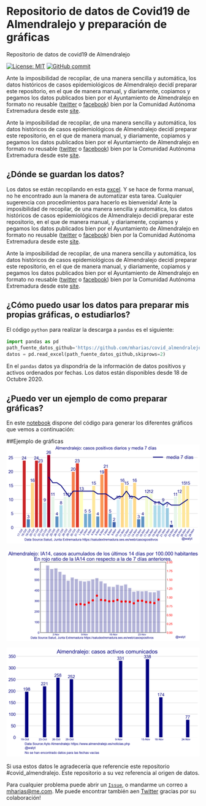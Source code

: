 # Repositorio de datos de Covid19 de Almendralejo y preparación de gráficas
Repositorio de datos de covid19 de Almendralejo

[![License: MIT](https://img.shields.io/badge/License-MIT-yellow.svg)](https://opensource.org/licenses/MIT)
[![GitHub commit](https://img.shields.io/github/last-commit/pcm-dpc/COVID-19)](https://github.com/mharias/covid_almendralejo/commits/master)


Ante la imposibilidad de recopilar, de una manera sencilla y automática, los datos históricos de casos epidemiológicos de Almendralejo decidí preparar este repositorio, en el que de manera manual, y diariamente, copiamos y pegamos los datos publicados bien por el Ayuntamiento de Almendralejo en formato no reusable ([twitter](https://twitter.com/AlcaldiaAlm/status/1329705935992975365?s=20) o [facebook](https://www.facebook.com/ayuntamientodealmendralejo/posts/1091505441303447)) bien  por la Comunidad Autónoma Extremadura desde este [site](https://saludextremadura.ses.es/web/casospositivos).

Ante la imposibilidad de recopilar, de una manera sencilla y automática, los datos históricos de casos epidemiológicos de Almendralejo decidí preparar este repositorio, en el que de manera manual, y diariamente, copiamos y pegamos los datos publicados bien por el Ayuntamiento de Almendralejo en formato no reusable ([twitter](https://twitter.com/AlcaldiaAlm/status/1329705935992975365?s=20) o [facebook](https://www.facebook.com/ayuntamientodealmendralejo/posts/1091505441303447)) bien  por la Comunidad Autónoma Extremadura desde este [site](https://saludextremadura.ses.es/web/casospositivos).

## ¿Dónde se guardan los datos?
Los datos se están recopilando en esta [excel](https://github.com/mharias/covid_almendralejo/blob/main/datos/almendralejo.xlsx). Y se hace de forma manual, no he encontrado aun la manera de automatizar esta tarea. Cualquier sugerencia con procedimientos para hacerlo es bienvenida!
Ante la imposibilidad de recopilar, de una manera sencilla y automática, los datos históricos de casos epidemiológicos de Almendralejo decidí preparar este repositorio, en el que de manera manual, y diariamente, copiamos y pegamos los datos publicados bien por el Ayuntamiento de Almendralejo en formato no reusable ([twitter](https://twitter.com/AlcaldiaAlm/status/1329705935992975365?s=20) o [facebook](https://www.facebook.com/ayuntamientodealmendralejo/posts/1091505441303447)) bien  por la Comunidad Autónoma Extremadura desde este [site](https://saludextremadura.ses.es/web/casospositivos).

Ante la imposibilidad de recopilar, de una manera sencilla y automática, los datos históricos de casos epidemiológicos de Almendralejo decidí preparar este repositorio, en el que de manera manual, y diariamente, copiamos y pegamos los datos publicados bien por el Ayuntamiento de Almendralejo en formato no reusable ([twitter](https://twitter.com/AlcaldiaAlm/status/1329705935992975365?s=20) o [facebook](https://www.facebook.com/ayuntamientodealmendralejo/posts/1091505441303447)) bien  por la Comunidad Autónoma Extremadura desde este [site](https://saludextremadura.ses.es/web/casospositivos).
## ¿Cómo puedo usar los datos para preparar mis propias gráficas, o estudiarlos?
El código `python` para realizar la descarga a `pandas` es el siguiente: 
```python
import pandas as pd
path_fuente_datos_github='https://github.com/mharias/covid_almendralejo/blob/main/datos/almendralejo.xlsx?raw=true'
datos = pd.read_excel(path_fuente_datos_github,skiprows=2)
```
En el `pandas` datos ya dispondría de la información de datos positivos y activos ordenados por fechas.
Los datos están disponibles desde 18 de Octubre 2020.
## ¿Puedo ver un ejemplo de como preparar gráficas?
En este [notebook](https://github.com/mharias/covid_almendralejo/blob/main/graficos_almendralejo.ipynb) dispone del código para generar los diferentes gráficos que vemos a continuación:

##Ejemplo de gráficas
![alt text](https://github.com/mharias/covid_almendralejo/blob/main/graficos/almendralejo_nuevos_casos.png)

![alt text](https://github.com/mharias/covid_almendralejo/blob/main/graficos/almendralejo_ia14.png)

![alt text](https://github.com/mharias/covid_almendralejo/blob/main/graficos/almendralejo_activos.png)


Si usa estos datos le agradecería que referencie este repositorio #covid_almendralejo. Este repositorio a su vez referencia al origen de datos.

Para cualquier problema puede abrir un [`Issue`](https://github.com/mharias/covid_almendralejo/issues), o mandarme un correo a mharias@me.com. Me puede encontrar también aen [Twitter](https://twitter.com/walyt) gracias por su colaboración!

